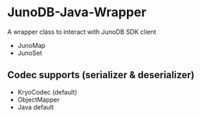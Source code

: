 # JunoDB-Java-Wrapper
A wrapper class to interact with JunoDB SDK client
- JunoMap
- JunoSet

## Codec supports (serializer & deserializer)
- KryoCodec (default)
- ObjectMapper
- Java default
